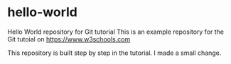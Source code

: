 # hello-world
Hello World repository for Git tutorial
This is an example repository for the Git tutoial on https://www.w3schools.com

This repository is built step by step in the tutorial.
I made a small change.
